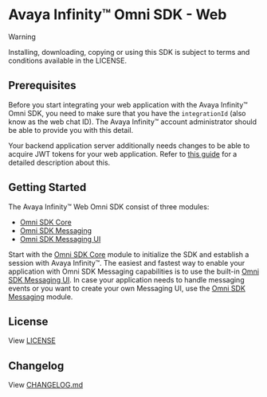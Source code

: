 # Avaya Infinity™ Omni SDK - Web

> [!WARNING]
>
> Installing, downloading, copying or using this SDK is subject to terms and conditions available in the LICENSE.

## Prerequisites

Before you start integrating your web application with the Avaya Infinity™ Omni SDK, you need to make sure that you have the `integrationId` (also know as the web chat ID). The Avaya Infinity™ account administrator should be able to provide you with this detail.

Your backend application server additionally needs changes to be able to acquire JWT tokens for your web application. Refer to [this guide](./guides/overview.md#provisioning-an-integration) for a detailed description about this.

## Getting Started

The Avaya Infinity™ Web Omni SDK consist of three modules:

- [Omni SDK Core](./core.md)
- [Omni SDK Messaging](./messaging.md)
- [Omni SDK Messaging UI](./messaging-ui.md)

Start with the [Omni SDK Core](./core.md) module to initialize the SDK and establish a session with Avaya Infinity™. The easiest and fastest way to enable your application with Omni SDK Messaging capabilities is to use the built-in [Omni SDK Messaging UI](./messaging-ui.md). In case your application needs to handle messaging events or you want to create your own Messaging UI, use the [Omni SDK Messaging](./messaging.md) module.

## License

View [LICENSE](https://support.avaya.com/css/public/documents/101038288)

## Changelog

View [CHANGELOG.md](./CHANGELOG.md)
